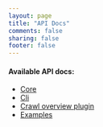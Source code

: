 ```yaml
---
layout: page
title: "API Docs"
comments: false
sharing: false
footer: false
---
```


#### Available API docs:
* [Core](apidocs/core/)
* [Cli](apidocs/cli/)
* [Crawl overview plugin](apidocs/plugins/crawloverview-plugin/)
* [Examples](apidocs/examples/)